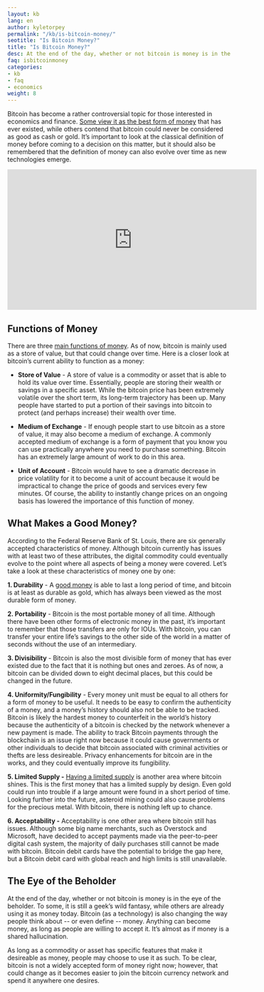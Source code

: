 ```yaml
---
layout: kb
lang: en
author: kyletorpey
permalink: "/kb/is-bitcoin-money/"
seotitle: "Is Bitcoin Money?"
title: "Is Bitcoin Money?"
desc: At the end of the day, whether or not bitcoin is money is in the eye of the beholder. But, Bitcoin is changing the way people think about money.
faq: isbitcoinmoney
categories: 
- kb
- faq
- economics
weight: 8
---
```

Bitcoin has become a rather controversial topic for those interested in economics and finance. [Some view it as the best form of money](http://bigthink.com/think-tank/why-bitcoin-is-the-best-form-of-money-weve-ever-seen-with-wences-casares) that has ever existed, while others contend that bitcoin could never be considered as good as cash or gold. It’s important to look at the classical definition of money before coming to a decision on this matter, but it should also be remembered that the definition of money can also evolve over time as new technologies emerge.

<iframe width="560" height="315" src="https://www.youtube.com/embed/IP0jCjyrew8" frameborder="0" allowfullscreen></iframe>

## Functions of Money

There are three [main functions of money](https://www.stlouisfed.org/education/economic-lowdown-podcast-series/episode-9-functions-of-money). As of now, bitcoin is mainly used as a store of value, but that could change over time. Here is a closer look at bitcoin’s current ability to function as a money:

* **Store of Value** - A store of value is a commodity or asset that is able to hold its value over time. Essentially, people are storing their wealth or savings in a specific asset. While the bitcoin price has been extremely volatile over the short term, its long-term trajectory has been up. Many people have started to put a portion of their savings into bitcoin to protect (and perhaps increase) their wealth over time.

* **Medium of Exchange** - If enough people start to use bitcoin as a store of value, it may also become a medium of exchange. A commonly accepted medium of exchange is a form of payment that you know you can use practically anywhere you need to purchase something. Bitcoin has an extremely large amount of work to do in this area.

* **Unit of Account** - Bitcoin would have to see a dramatic decrease in price volatility for it to become a unit of account because it would be impractical to change the price of goods and services every few minutes. Of course, the ability to instantly change prices on an ongoing basis has lowered the importance of this function of money.

## What Makes a Good Money?

According to the Federal Reserve Bank of St. Louis, there are six generally accepted characteristics of money. Although bitcoin currently has issues with at least two of these attributes, the digital commodity could eventually evolve to the point where all aspects of being a money were covered. Let’s take a look at these characteristics of money one by one:

**1.	Durability** - A [good money](/kb/why-bitcoin-is-good-money/) is able to last a long period of time, and bitcoin is at least as durable as gold, which has always been viewed as the most durable form of money.

**2.	Portability** - Bitcoin is the most portable money of all time. Although there have been other forms of electronic money in the past, it’s important to remember that those transfers are only for IOUs. With bitcoin, you can transfer your entire life’s savings to the other side of the world in a matter of seconds without the use of an intermediary.

**3.	Divisibility** - Bitcoin is also the most divisible form of money that has ever existed due to the fact that it is nothing but ones and zeroes. As of now, a bitcoin can be divided down to eight decimal places, but this could be changed in the future.

**4.	Uniformity/Fungibility** - Every money unit must be equal to all others for a form of money to be useful. It needs to be easy to confirm the authenticity of a money, and a money’s history should also not be able to be tracked. Bitcoin is likely the hardest money to counterfeit in the world’s history because the authenticity of a bitcoin is checked by the network whenever a new payment is made. The ability to track Bitcoin payments through the blockchain is an issue right now because it could cause governments or other individuals to decide that bitcoin associated with criminal activities or thefts are less desireable. Privacy enhancements for bitcoin are in the works, and they could eventually improve its fungibility.

**5.	Limited Supply -** [Having a limited supply](https://en.bitcoin.it/wiki/Controlled_supply) is another area where bitcoin shines. This is the first money that has a limited supply by design. Even gold could run into trouble if a large amount were found in a short period of time. Looking further into the future, asteroid mining could also cause problems for the precious metal. With bitcoin, there is nothing left up to chance.

**6.	Acceptability -** Acceptability is one other area where bitcoin still has issues. Although some big name merchants, such as Overstock and Microsoft, have decided to accept payments made via the peer-to-peer digital cash system, the majority of daily purchases still cannot be made with bitcoin. Bitcoin debit cards have the potential to bridge the gap here, but a Bitcoin debit card with global reach and high limits is still unavailable.

## The Eye of the Beholder

At the end of the day, whether or not bitcoin is money is in the eye of the beholder. To some, it is still a geek’s wild fantasy, while others are already using it as money today. Bitcoin (as a technology) is also changing the way people think about -- or even define -- money. Anything can become money, as long as people are willing to accept it. It’s almost as if money is a shared hallucination.

As long as a commodity or asset has specific features that make it desireable as money, people may choose to use it as such. To be clear, bitcoin is not a widely accepted form of money right now; however, that could change as it becomes easier to join the bitcoin currency network and spend it anywhere one desires.